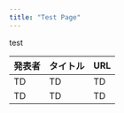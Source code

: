 ```yaml
---
title: "Test Page"
---
```


test

|  発表者  |  タイトル  |  URL  |
| ---- | ---- | ---- |
|  TD  |  TD  |  TD  |
|  TD  |  TD  |  TD  |
